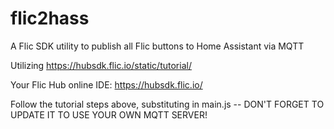 # flic2hass
A Flic SDK utility to publish all Flic buttons to Home Assistant via MQTT

Utilizing https://hubsdk.flic.io/static/tutorial/

Your Flic Hub online IDE: https://hubsdk.flic.io/

Follow the tutorial steps above, substituting in main.js -- DON'T FORGET TO UPDATE IT TO USE YOUR OWN MQTT SERVER!
